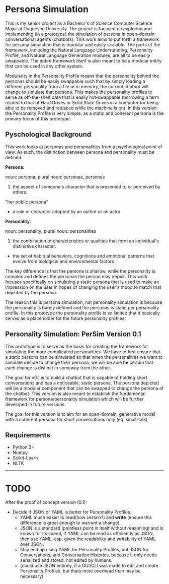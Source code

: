 Persona Simulation
==

This is my senior project as a Bachelor's of Science Computer Science Major at Duquesne University.
The project is focused on exploring and implementing (in a prototype) the simulation of persona in open-domain conversational agents (chatbots).
This work aims to put forth a framework for persona simulation that is modular and easily scalable.
The parts of the framework, including the Natural Language Understanding, Personality Profile, and Natural Language Generation modules, are all to be easily swappable.
The entire framework itself is also meant to be a modular entity that can be used in any other system.

Modularity in the Personality Profile means that the personality behind the personas should be easily swappable such that by simply loading a different personality from a file or in memory, the current chatbot will change to simulate that persona.
This makes the personality profiles to serve as off-the-shelf data that is easily hot-swappable (borrowing a term related to that of Hard Drives or Solid State Drives in a computer for being able to be removed and replaced while the machine is on).
In this version the Personality Profile is very simple, as a static and coherent persona is the primary focus of this prototype.

Pyschological Background
--
This work looks at personas and personalities from a psychological point of view.
As such, the distinction between persona and personality must be defined.

**Persona**:

noun: persona; plural noun: personae, personas

1. the aspect of someone's character that is presented to or perceived by others.

"her public persona"

- a role or character adopted by an author or an actor

**Personality**:

noun: personality; plural noun: personalities

1. the combination of characteristics or qualities that form an individual's distinctive character.

- the set of habitual behaviors, cognitions and emotional patterns that evolve from biological and environmental factors 

The key difference is that the persona is shallow, while the personality is complex and defines the personas the person may depict.
This work focuses specifically on simulating a static persona that is used to make an impression on the user in hopes of changing the user's mood to match that depicted by the persona.

The reason this is persona simulation, not personality simulation is because the personality is barely defined and the personas is static per personality profile.
In this prototype the personality profile is so limited that it basically serves as a placeholder for the future personality profiles.

Personality Simulation: PerSim Version 0.1
--
This prototype is to serve as the basis for creating the framework for simulating the more complicated personalities.
We have to first ensure that a static persona can be simulated so that when the personalities we want to simulate decide to change their persona, we will be able be certain that each change is distinct in someway from the other.

The goal for v0.1 is to build a chatbot that is capable of holding short conversations and has a noticeable, static persona.
The persona depicted will be a modular component that can be swapped to change the persona of the chatbot.
This version is also meant to establish the fundamental framework for persona/personality simulation which will be further developed in future versions.

The goal for this version is to aim for an open-domain, generative model with a coherent persona for short conversations only (eg. small-talk).

Requirements
--
- Python 3+
- Numpy
- Scikit-Learn
- NLTK

____
TODO
==
After the proof of concept version (0.1):
- Decide if JSON or YAML is better for Personality Profiles.
    + YAML much easier to read(how certain?) and __write__ (ensure this difference is great enough to warrant a change)
    + JSON is a standard (pointless point in itself without reasoning) and is known for its speed, if YAML can  be read as efficiently as JSON, then use YAML, esp. given the readability and writability of YAML over JSON.
    + May end up using YAML for Personality Profiles, but JSON for Conversations, and Conversation Histories, because it only needs serialized and stored, not edited by humans.
    + (could use JSON entirely, if a GUI/CLI was made to edit and create Personality Profiles, but thats more overhead than may be necessary)
